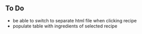 ## To Do
* be able to switch to separate html file when clicking recipe
* populate table with ingredients of selected recipe